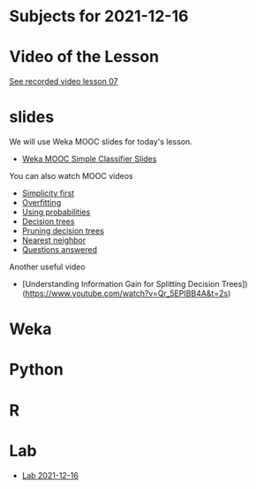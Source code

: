 # Subjects for 2021-12-16

# Video of the Lesson

[See recorded video lesson 07](TODO)

# slides

We will use Weka MOOC slides for today's lesson.

- [Weka MOOC Simple Classifier Slides](../course-content/DataMiningWithWeka-SimpleClassifiers.pdf)

You can also watch MOOC videos
- [Simplicity first](https://www.youtube.com/watch?v=uXo0ZCvtc7g)
- [Overfitting](https://www.youtube.com/watch?v=2QjFgfjjRwk)
- [Using probabilities](https://www.youtube.com/watch?v=0IRLIByhPhA)
- [Decision trees](https://www.youtube.com/watch?v=l7R9NHqvI0Y)
- [Pruning decision trees](https://www.youtube.com/watch?v=ncR_6UsuggY)
- [Nearest neighbor](https://www.youtube.com/watch?v=zjYUYJ2b4r8)
- [Questions answered](https://www.youtube.com/watch?v=oMdyOQ20Boc)

Another useful video

- [Understanding Information Gain for Splitting Decision Trees])(https://www.youtube.com/watch?v=Qr_5EPIBB4A&t=2s)

# Weka



# Python




# R 



# Lab

- [Lab 2021-12-16](../course-content/labs/lab-05.md)




